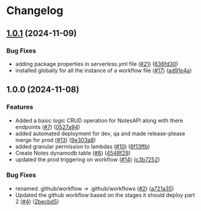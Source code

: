 # Changelog

## [1.0.1](https://github.com/subbusainath/ServerlessGuru-Code-Challenge/compare/v1.0.0...v1.0.1) (2024-11-09)


### Bug Fixes

* adding package properties in serverless.yml file ([#21](https://github.com/subbusainath/ServerlessGuru-Code-Challenge/issues/21)) ([636fd30](https://github.com/subbusainath/ServerlessGuru-Code-Challenge/commit/636fd30f5719800a3173d75afc9f4aa282b13bac))
* installed globally for all the instance of a workflow file ([#17](https://github.com/subbusainath/ServerlessGuru-Code-Challenge/issues/17)) ([ad91e4a](https://github.com/subbusainath/ServerlessGuru-Code-Challenge/commit/ad91e4a59b64d8f9906fbc4d46af617b958d70ca))

## 1.0.0 (2024-11-08)


### Features

* Added a basic logic CRUD operation for NotesAPI along with there endpoints ([#7](https://github.com/subbusainath/ServerlessGuru-Code-Challenge/issues/7)) ([0527a94](https://github.com/subbusainath/ServerlessGuru-Code-Challenge/commit/0527a944750c3de2c953bf922fe66f1ea37646d7))
* added automated deployment for dev, qa and made release-please merge for prod ([#13](https://github.com/subbusainath/ServerlessGuru-Code-Challenge/issues/13)) ([9e303a8](https://github.com/subbusainath/ServerlessGuru-Code-Challenge/commit/9e303a8c51761df4bf17dcb919ef7ca8313dcb9c))
* added granular permission to lambdas ([#10](https://github.com/subbusainath/ServerlessGuru-Code-Challenge/issues/10)) ([6f13ffb](https://github.com/subbusainath/ServerlessGuru-Code-Challenge/commit/6f13ffbafa6f2fde160d256bb1cd0203ade4ed16))
* Create Notes dynamodb table ([#8](https://github.com/subbusainath/ServerlessGuru-Code-Challenge/issues/8)) ([4548f29](https://github.com/subbusainath/ServerlessGuru-Code-Challenge/commit/4548f29068ea80f8326983d640d2b28bb2cba412))
* updated the prod triggering on workflow ([#14](https://github.com/subbusainath/ServerlessGuru-Code-Challenge/issues/14)) ([c3b7252](https://github.com/subbusainath/ServerlessGuru-Code-Challenge/commit/c3b725218274ee057343ce1fb67dccc261b72b7e))


### Bug Fixes

* renamed .github/workflow -&gt; .github/workflows ([#2](https://github.com/subbusainath/ServerlessGuru-Code-Challenge/issues/2)) ([a721a35](https://github.com/subbusainath/ServerlessGuru-Code-Challenge/commit/a721a35f27531b938a67b7f7ab63340c051f0025))
* Updated the github workflow based on the stages it should deploy part 2 ([#4](https://github.com/subbusainath/ServerlessGuru-Code-Challenge/issues/4)) ([2becbd5](https://github.com/subbusainath/ServerlessGuru-Code-Challenge/commit/2becbd5c6f9166fb7c7dbabb0c3b209ecfe22123))
